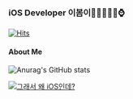 ### iOS Developer 이봄이👩🏻‍💻🍎📱⌚️
[![Hits](https://hits.seeyoufarm.com/api/count/incr/badge.svg?url=https%3A%2F%2Fgithub.com%2Fleeyi1203%2Fhit-counter&count_bg=%23767676&title_bg=%23C0A7FF&icon=github.svg&icon_color=%23E7E7E7&title=hits&edge_flat=false)](https://hits.seeyoufarm.com)

<!--
**leeyi1203/leeyi1203** is a ✨ _special_ ✨ repository because its `README.md` (this file) appears on your GitHub profile.

Here are some ideas to get you started:

- 🔭 I’m currently working on ...
- 🌱 I’m currently learning ...
- 👯 I’m looking to collaborate on ...
- 🤔 I’m looking for help with ...
- 💬 Ask me about ...
- 📫 How to reach me: ...
- 😄 Pronouns: ...
- ⚡ Fun fact: ...
-->

#### About Me
![Anurag's GitHub stats](https://github-readme-stats.vercel.app/api?username=leeyi1203&theme=material-palenight&show_icons=true)

[![그래서 왜 iOS인데?](https://img.youtube.com/vi/tWTB3o6SQNM/0.jpg)](https://youtu.be/tWTB3o6SQNM)
